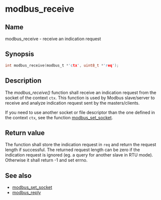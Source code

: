 # modbus_receive

## Name

modbus_receive - receive an indication request

## Synopsis

```c
int modbus_receive(modbus_t *'ctx', uint8_t *'req');
```

## Description

The *modbus_receive()* function shall receive an indication request from the
socket of the context `ctx`. This function is used by Modbus slave/server to
receive and analyze indication request sent by the masters/clients.

If you need to use another socket or file descriptor than the one defined in the
context `ctx`, see the function [modbus_set_socket](modbus_set_socket.md).

## Return value

The function shall store the indication request in `req` and return the request
length if successful. The returned request length can be zero if the indication
request is ignored (eg. a query for another slave in RTU mode). Otherwise it
shall return -1 and set errno.

## See also

- [modbus_set_socket](modbus_set_socket.md)
- [modbus_reply](modbus_reply.md)

